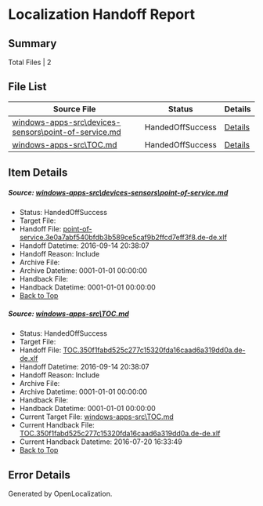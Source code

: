 # <a name='report-top'></a> Localization Handoff Report

## Summary
 Total Files | 2

## File List
 Source File | Status | Details 
 ----------- | ------ | ------- 
 [windows-apps-src\devices-sensors\point-of-service.md](https://github.com/Microsoft/windows-apps/blob/e28134c21654c957c9d9b70fa7edef49419998b9/windows-apps-src/devices-sensors/point-of-service.md) | HandedOffSuccess | [Details](#0db6e9dbc8b2c1a7ab01e65cb750b47c278ce1c03401)
 [windows-apps-src\TOC.md](https://github.com/Microsoft/windows-apps/blob/e28134c21654c957c9d9b70fa7edef49419998b9/windows-apps-src/TOC.md) | HandedOffSuccess | [Details](#cd48affc280f2a18ea3cb04600b7709218c4b5038004)

## Item Details
##### <a name='0db6e9dbc8b2c1a7ab01e65cb750b47c278ce1c03401'></a> Source: [windows-apps-src\devices-sensors\point-of-service.md](https://github.com/Microsoft/windows-apps/blob/e28134c21654c957c9d9b70fa7edef49419998b9/windows-apps-src/devices-sensors/point-of-service.md)
* Status: HandedOffSuccess
* Target File: 
* Handoff File: [point-of-service.3e0a7abf540bfdb3b589ce5caf9b2ffcd7eff3f8.de-de.xlf](https://github.com/Microsoft/WDG.handoff/blob/649e9bad5a7ed7f3da526e29724e2eb69df0e798/ol-handoff/Microsoft/windows-apps.de-de/master/point-of-service.3e0a7abf540bfdb3b589ce5caf9b2ffcd7eff3f8.de-de.xlf)
* Handoff Datetime: 2016-09-14 20:38:07
* Handoff Reason: Include
* Archive File: 
* Archive Datetime: 0001-01-01 00:00:00
* Handback File: 
* Handback Datetime: 0001-01-01 00:00:00
* [Back to Top](#report-top)

##### <a name='cd48affc280f2a18ea3cb04600b7709218c4b5038004'></a> Source: [windows-apps-src\TOC.md](https://github.com/Microsoft/windows-apps/blob/e28134c21654c957c9d9b70fa7edef49419998b9/windows-apps-src/TOC.md)
* Status: HandedOffSuccess
* Target File: 
* Handoff File: [TOC.350f1fabd525c277c15320fda16caad6a319dd0a.de-de.xlf](https://github.com/Microsoft/WDG.handoff/blob/649e9bad5a7ed7f3da526e29724e2eb69df0e798/ol-handoff/Microsoft/windows-apps.de-de/master/TOC.350f1fabd525c277c15320fda16caad6a319dd0a.de-de.xlf)
* Handoff Datetime: 2016-09-14 20:38:07
* Handoff Reason: Include
* Archive File: 
* Archive Datetime: 0001-01-01 00:00:00
* Handback File: 
* Handback Datetime: 0001-01-01 00:00:00
* Current Target File: [windows-apps-src\TOC.md](https://github.com/Microsoft/windows-apps.de-de/blob/6de8cee4ee31a6fa9082108f1a9e7ff09c39e62b/windows-apps-src/TOC.md)
* Current Handback File: [TOC.350f1fabd525c277c15320fda16caad6a319dd0a.de-de.xlf](https://github.com/Microsoft/WDG.handback/blob/2c1ceb1dcd88de90d8169faf0aaddf2807f77d49/ol-handback/Microsoft/windows-apps.de-de/master/TOC.350f1fabd525c277c15320fda16caad6a319dd0a.de-de.xlf)
* Current Handback Datetime: 2016-07-20 16:33:49
* [Back to Top](#report-top)


## Error Details

Generated by OpenLocalization.
